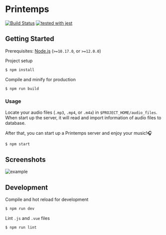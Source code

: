 # Printemps
[![Build Status](https://travis-ci.org/cest-tout/printemps.svg?branch=master)](https://travis-ci.org/cest-tout/printemps)
[![tested with jest](https://img.shields.io/badge/tested_with-jest-99424f.svg)](https://github.com/facebook/jest)


## Getting Started
Prerequisites: [Node.js](https://nodejs.org/) (`>=10.17.0`, or `>=12.0.0`)

Project setup
```sh
$ npm install
```

Compile and minify for production
```sh
$ npm run build
```

### Usage
Locate your audio files (`.mp3`, `.mp4`, or `.m4a`) in `$PROJECT_HOME/audio_files`. When start up the server, it will read and import information of audio files to database. 

After that, you can start up a Printemps server and enjoy your music!:headphones:
```sh
$ npm start
```


## Screenshots
![example](https://user-images.githubusercontent.com/26314307/73606861-4f1e2800-45f2-11ea-8cb6-b3c6413fab3b.png)


## Development
Compile and hot reload for development
```sh
$ npm run dev
```

Lint `.js` and `.vue` files
```sh
$ npm run lint
```
